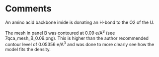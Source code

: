 # Comments

An amino acid backbone imide is donating an H-bond to the O2 of the U.

The mesh in panel B was contoured at 0.09 e/A<sup>3</sup> (see 7qca_mesh_B_0.09.png). This is higher than the 
author recommended contour level of 0.05356 e/A<sup>3</sup> and was done to more clearly see how the model fits the 
density. 
